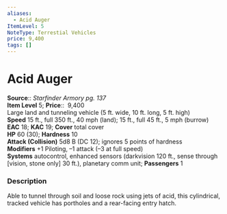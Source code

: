 ```yaml
---
aliases:
  - Acid Auger
ItemLevel: 5
NoteType: Terrestial Vehicles
price: 9,400
tags: []
---
```


# Acid Auger

**Source**:: _Starfinder Armory pg. 137_  
**Item Level** 5;
**Price**::  9,400  
Large land and tunneling vehicle (5 ft. wide, 10 ft. long, 5 ft. high)  
**Speed** 15 ft., full 350 ft., 40 mph (land); 15 ft., full 45 ft., 5 mph (burrow)  
**EAC** 18; **KAC** 19; **Cover** total cover  
**HP** 60 (30); **Hardness** 10  
**Attack (Collision)** 5d8 B (DC 12); ignores 5 points of hardness  
**Modifiers** +1 Piloting, –1 attack (–3 at full speed)  
**Systems** autocontrol, enhanced sensors (darkvision 120 ft., sense through [vision, stone only] 30 ft.), planetary comm unit; **Passengers** 1  

### Description

Able to tunnel through soil and loose rock using jets of acid, this cylindrical, tracked vehicle has portholes and a rear-facing entry hatch.
